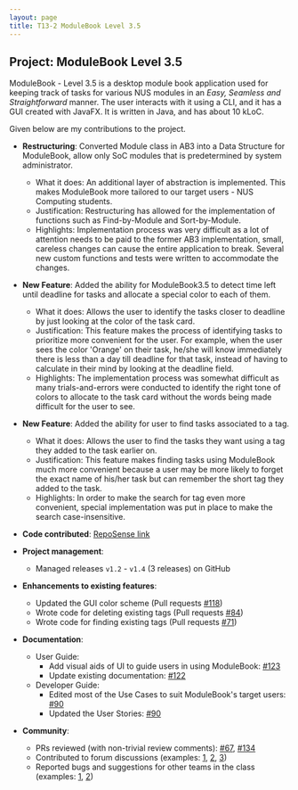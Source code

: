 ```yaml
---
layout: page
title: T13-2 ModuleBook Level 3.5
---
```


## Project: ModuleBook Level 3.5

ModuleBook - Level 3.5 is a desktop module book application used for keeping track of tasks for various NUS modules
in an *Easy, Seamless and Straightforward* manner.
The user interacts with it using a CLI, and it has a GUI created with JavaFX. It is written in Java, and has about 10 kLoC.

Given below are my contributions to the project.

* **Restructuring**: Converted Module class in AB3 into a Data Structure for ModuleBook, allow only SoC modules that 
  is predetermined by system administrator. 
    * What it does: An additional layer of abstraction is implemented. This makes ModuleBook more tailored
      to our target users - NUS Computing students. 
    * Justification: Restructuring has allowed for the implementation of functions such as Find-by-Module and Sort-by-Module.
    * Highlights: Implementation process was very difficult as a lot of attention needs to be paid to the former AB3 implementation,
      small, careless changes can cause the entire application to break. Several new custom functions and tests were written to
      accommodate the changes.

* **New Feature**: Added the ability for ModuleBook3.5 to detect time left until deadline for tasks and allocate a special color to each of them.
    * What it does: Allows the user to identify the tasks closer to deadline by just looking at the color of the task card.
    * Justification: This feature makes the process of identifying tasks to prioritize more convenient for the user.
      For example, when the user sees the color 'Orange' on their task, he/she will know immediately there is less than a day till deadline 
      for that task, instead of having to calculate in their mind by looking at the deadline field.
    * Highlights: The implementation process was somewhat difficult as many trials-and-errors were conducted to identify the right tone of
      colors to allocate to the task card without the words being made difficult for the user to see.

* **New Feature**: Added the ability for user to find tasks associated to a tag.
    * What it does: Allows the user to find the tasks they want using a tag they added to the task earlier on.
    * Justification: This feature makes finding tasks using ModuleBook much more convenient because a user may be more likely to
      forget the exact name of his/her task but can remember the short tag they added to the task.
    * Highlights: In order to make the search for tag even more convenient, special implementation was put in place to make
      the search case-insensitive.

* **Code contributed**: [RepoSense link](https://nus-cs2103-ay2021s2.github.io/tp-dashboard/?search=t13-2&sort=groupTitle&sortWithin=title&timeframe=commit&mergegroup=&groupSelect=groupByRepos&breakdown=true&checkedFileTypes=docs~functional-code~test-code~other&since=2021-02-19)

* **Project management**:
    * Managed releases `v1.2` - `v1.4` (3 releases) on GitHub

* **Enhancements to existing features**:
    * Updated the GUI color scheme (Pull requests [\#118](https://github.com/AY2021S2-CS2103T-T13-2/tp/pull/118))
    * Wrote code for deleting existing tags (Pull requests [\#84](https://github.com/AY2021S2-CS2103T-T13-2/tp/pull/84))
    * Wrote code for finding existing tags (Pull requests [\#71](https://github.com/AY2021S2-CS2103T-T13-2/tp/pull/71))

* **Documentation**:
    * User Guide:
        * Add visual aids of UI to guide users in using ModuleBook: [\#123](https://github.com/AY2021S2-CS2103T-T13-2/tp/pull/123)
        * Update existing documentation: [\#122](https://github.com/AY2021S2-CS2103T-T13-2/tp/pull/122)
    * Developer Guide:
        * Edited most of the Use Cases to suit ModuleBook's target users: [\#90](https://github.com/AY2021S2-CS2103T-T13-2/tp/pull/90)
        * Updated the User Stories: [\#90](https://github.com/AY2021S2-CS2103T-T13-2/tp/pull/90)

* **Community**:
    * PRs reviewed (with non-trivial review comments): [\#67](https://github.com/AY2021S2-CS2103T-T13-2/tp/pull/67), [\#134](https://github.com/AY2021S2-CS2103T-T13-2/tp/pull/134)
    * Contributed to forum discussions (examples: [1](https://github.com/nus-cs2103-AY2021S2/forum/issues/223), [2](https://github.com/nus-cs2103-AY2021S2/forum/issues/192), [3](https://github.com/nus-cs2103-AY2021S2/forum/issues/103))
    * Reported bugs and suggestions for other teams in the class (examples: [1](https://github.com/Yanneko/ip), [2](https://github.com/nus-cs2103-AY2021S2/ip/pull/11))
  
